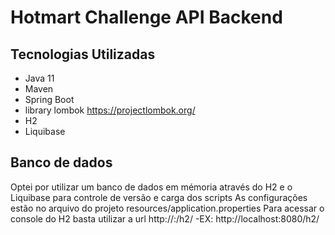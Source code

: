 # Hotmart Challenge API Backend

## Tecnologias Utilizadas
* Java 11
* Maven
* Spring Boot
* library lombok https://projectlombok.org/
* H2
* Liquibase

## Banco de dados
Optei por utilizar um banco de dados em mémoria através do H2 e o Liquibase para controle de versão e carga dos scripts
As configurações estão no arquivo do projeto resources/application.properties
Para acessar o console do H2 basta utilizar a url  http://<host>:<porta>/h2/ -EX: http://localhost:8080/h2/ 